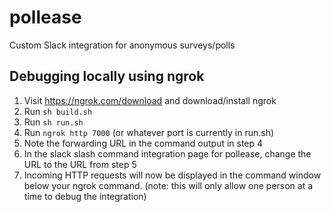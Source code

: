 # pollease
Custom Slack integration for anonymous surveys/polls


## Debugging locally using ngrok
1. Visit https://ngrok.com/download and download/install ngrok
2. Run `sh build.sh`
3. Run `sh run.sh`
4. Run `ngrok http 7000` (or whatever port is currently in run.sh)
5. Note the forwarding URL in the command output in step 4 
6. In the slack slash command integration page for pollease, change the URL to the URL from step 5
7. Incoming HTTP requests will now be displayed in the command window below your ngrok command. (note: this will only allow one person at a time to debug the integration)